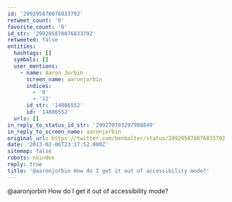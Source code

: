 ```yaml
---
id: '299295878076833792'
retweet_count: '0'
favorite_count: '0'
id_str: '299295878076833792'
retweeted: false
entities:
  hashtags: []
  symbols: []
  user_mentions:
    - name: Aaron Jorbin
      screen_name: aaronjorbin
      indices:
        - '0'
        - '12'
      id_str: '14886552'
      id: '14886552'
  urls: []
in_reply_to_status_id_str: '299270703297998849'
in_reply_to_screen_name: aaronjorbin
original_url: https://twitter.com/benbalter/status/299295878076833792
date: '2013-02-06T23:17:52.000Z'
sitemap: false
robots: noindex
reply: true
title: '@aaronjorbin How do I get it out of accessibility mode?'
---
```


@aaronjorbin How do I get it out of accessibility mode?